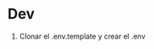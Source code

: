 
# Dev

1. Clonar el .env.template y crear el .env

<!-- 25 Para hacer un re-despliegue a Railway
Terminal: git add .
git commit -m "Commit 9 - Crud redespliegue"
git push -->

<!-- 26 Pruebas del CRUD en Postman con este url
node-webrest-server-production-db33.up.railway.app/api/actiones -->